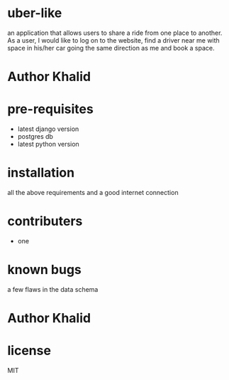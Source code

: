 # uber-like
an application that allows users to share a ride from one place to another. As a user, I would like to log on to the website, find a driver near me with space in his/her car going the same direction as me and book a space.
# Author Khalid

# pre-requisites
 * latest django version
 * postgres db
 *  latest python version
 
 # installation
 all the above requirements and a good internet connection
 
 # contributers
 
 * one
 
 # known bugs 
 a few flaws in the data schema
 
 # Author Khalid
 
 # license
 
 MIT
